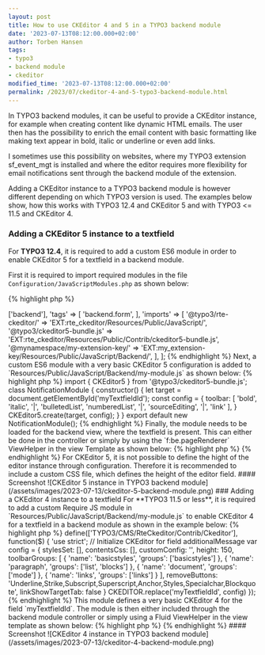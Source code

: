 ```yaml
---
layout: post
title: How to use CKEditor 4 and 5 in a TYPO3 backend module
date: '2023-07-13T08:12:00.000+02:00'
author: Torben Hansen
tags:
- typo3
- backend module
- ckeditor
modified_time: '2023-07-13T08:12:00.000+02:00'
permalink: /2023/07/ckeditor-4-and-5-typo3-backend-module.html
---
```


In TYPO3 backend modules, it can be useful to provide a CKEditor instance, for example when creating 
content like dynamic HTML emails. The user then has the possibility to enrich the email content with 
basic formatting like making text appear in bold, italic or underline or even add links.

I sometimes use this possibility on websites, where my TYPO3 extension sf_event_mgt is installed and 
where the editor requires more flexibility for email notifications sent through the backend module of the 
extension.  

Adding a CKEditor instance to a TYPO3 backend module is however different depending on which TYPO3 
version is used. The examples below show, how this works with TYPO3 12.4 and CKEditor 5 and with 
TYPO3 <= 11.5 and CKEditor 4.

### Adding a CKEditor 5 instance to a textfield

For **TYPO3 12.4**, it is required to add a custom ES6 module in order to enable CKEditor 5 for a 
textfield in a backend module.

First it is required to import required modules in the file `Configuration/JavaScriptModules.php`
as shown below:

{% highlight php %}
<?php

return [
    'dependencies' => ['backend'],
    'tags' => [
        'backend.form',
    ],
    'imports' => [
        '@typo3/rte-ckeditor/' => 'EXT:rte_ckeditor/Resources/Public/JavaScript/',
        '@typo3/ckeditor5-bundle.js' => 'EXT:rte_ckeditor/Resources/Public/Contrib/ckeditor5-bundle.js',
        '@mynamespace/my-extension-key/' => 'EXT:my_extension-key/Resources/Public/JavaScript/Backend/',
    ],
];
{% endhighlight %}

Next, a custom ES6 module with a very basic CKEditor 5 configuration is added to 
`Resources/Public/JavaScript/Backend/my-module.js` as shown below:

{% highlight php %}
import { CKEditor5 } from '@typo3/ckeditor5-bundle.js';

class NotificationModule {
    constructor() {
        let target = document.getElementById('myTextfieldId');

        const config = {
            toolbar: [ 'bold', 'italic', '|', 'bulletedList', 'numberedList', '|', 'sourceEditing', '|', 'link' ],
        }

        CKEditor5.create(target, config);
    }
}

export default new NotificationModule();
{% endhighlight %}

Finally, the module needs to be loaded for the backend view, where the textfield is present. This can either 
be done in the controller or simply by using the `f:be.pageRenderer` ViewHelper in the view Template as shown below:

{% highlight php %}
<f:be.pageRenderer includeJavaScriptModules="{0: '@mynamespace/my-extension-key/my-module.js'}" />
{% endhighlight %}

For CKEditor 5, it is not possible to define the hight of the editor instance through configuration. Therefore
it is recommended to include a custom CSS file, which defines the height of the editor field.

#### Screenshot

![CKEditor 5 instance in TYPO3 backend module](/assets/images/2023-07-13/ckeditor-5-backend-module.png)

### Adding a CKEditor 4 instance to a textfield

For **TYPO3 11.5 or less**, it is required to add a custom Require JS module in 
`Resources/Public/JavaScript/Backend/my-module.js` to enable CKEditor 4 for a textfield in a backend 
module as shown in the example below:

{% highlight php %}
define(['TYPO3/CMS/RteCkeditor/Contrib/Ckeditor'], function($) {
    'use strict';

    // Initialize CKEditor for field additionalMessage
    var config = {
        stylesSet: [],
        contentsCss: [],
        customConfig: '',
        height: 150,
        toolbarGroups: [
            {
                'name': 'basicstyles',
                'groups': ['basicstyles']
            },
            {
                'name': 'paragraph',
                'groups': ['list', 'blocks']
            },
            {
                'name': 'document',
                'groups': ['mode']
            },
            {
                'name': 'links',
                'groups': ['links']
            }
        ],
        removeButtons: 'Underline,Strike,Subscript,Superscript,Anchor,Styles,Specialchar,Blockquote',
        linkShowTargetTab: false
    }

    CKEDITOR.replace('myTextfieldId', config)
});
{% endhighlight %}

This module defines a very basic CKEditor 4 for the field `myTextfieldId`. The module is then either included through
the backend module controller or simply using a Fluid ViewHelper in the view template as shown below:

{% highlight php %}
<f:be.pageRenderer includeRequireJsModules="{0: 'TYPO3/CMS/MyExtensionKey/Backend/MyRequireJsModule'}" />
{% endhighlight %}

#### Screenshot

![CKEditor 4 instance in TYPO3 backend module](/assets/images/2023-07-13/ckeditor-4-backend-module.png)
